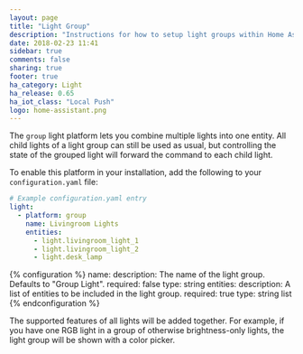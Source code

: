 ```yaml
---
layout: page
title: "Light Group"
description: "Instructions for how to setup light groups within Home Assistant."
date: 2018-02-23 11:41
sidebar: true
comments: false
sharing: true
footer: true
ha_category: Light
ha_release: 0.65
ha_iot_class: "Local Push"
logo: home-assistant.png
---
```


The `group` light platform lets you combine multiple lights into one entity. All child lights of a light group can still be used as usual, but controlling the state of the grouped light will forward the command to each child light.

To enable this platform in your installation, add the following to your `configuration.yaml` file:

```yaml
# Example configuration.yaml entry
light:
  - platform: group
    name: Livingroom Lights
    entities:
      - light.livingroom_light_1
      - light.livingroom_light_2
      - light.desk_lamp
```

{% configuration %}
  name:
    description: The name of the light group. Defaults to "Group Light".
    required: false
    type: string
  entities:
    description: A list of entities to be included in the light group.
    required: true
    type: string list
{% endconfiguration %}

The supported features of all lights will be added together. For example, if you have one RGB light in a group of otherwise brightness-only lights, the light group will be shown with a color picker.
